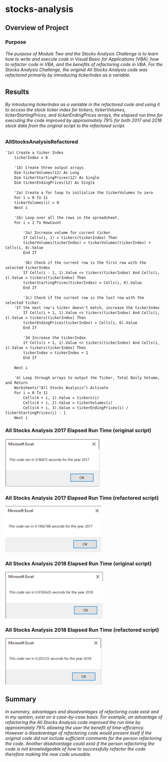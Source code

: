 # stocks-analysis

## Overview of Project

### Purpose

###### The purpose of Module Two and the Stocks Analysis Challenge is to learn how to write and execute code in Visual Basic for Applications (VBA), how to refactor code in VBA, and the benefits of refactoring code in VBA.  For the Stocks Analysis Challenge, the original All Stocks Analysis code was refactored primarily by introducing tickerIndex as a variable. 

## Results

###### By introducing tickerIndex as a variable in the refactored code and using it to access the stock ticker index for tickers, tickerVolumes, tickerStartingPrices, and tickerEndingPrices arrays, the elapsed run time for executing the code improved by approximately 79% for both 2017 and 2018 stock data from the original script to the refactored script.


### AllStocksAnalysisRefactored
```
'1a) Create a ticker Index
    tickerIndex = 0

    '1b) Create three output arrays
    Dim tickerVolumes(12) As Long
    Dim tickerStartingPrices(12) As Single
    Dim tickerEndingPrices(12) As Single
    
    '2a) Create a for loop to initialize the tickerVolumes to zero
    For i = 0 To 11
    tickerVolumes(i) = 0
    Next i
                     
    '2b) Loop over all the rows in the spreadsheet.
    For i = 2 To RowCount
    
        '3a) Increase volume for current ticker
        If Cells(i, 1) = tickers(tickerIndex) Then
        tickerVolumes(tickerIndex) = tickerVolumes(tickerIndex) + Cells(i, 8).Value
        End If
            
        '3b) Check if the current row is the first row with the selected tickerIndex
        If Cells(i - 1, 1).Value <> tickers(tickerIndex) And Cells(i, 1).Value = tickers(tickerIndex) Then
        tickerStartingPrices(tickerIndex) = Cells(i, 6).Value
        End If
        
        '3c) Check if the current row is the last row with the selected ticker. 
	'If the next row's ticker doesn't match, increase the tickerIndex
        If Cells(i + 1, 1).Value <> tickers(tickerIndex) And Cells(i, 1).Value = tickers(tickerIndex) Then
        tickerEndingPrices(tickerIndex) = Cells(i, 6).Value
        End If
    
        '3d Increase the tickerIndex
        If Cells(i + 1, 1).Value <> tickers(tickerIndex) And Cells(i, 1).Value = tickers(tickerIndex) Then
        tickerIndex = tickerIndex + 1
        End If
        
    Next i
           
    '4) Loop through arrays to output the Ticker, Total Daily Volume, and Return
    Worksheets("All Stocks Analysis").Activate
    For i = 0 To 11
        Cells(4 + i, 1).Value = tickers(i)
        Cells(4 + i, 2).Value = tickerVolumes(i)
        Cells(4 + i, 3).Value = tickerEndingPrices(i) / tickerStartingPrices(i) - 1
    Next i
```

### All Stocks Analysis 2017 Elapsed Run Time (original script)
![](Resources/all_stocks_analysis_2017.PNG)

### All Stocks Analysis 2017 Elapsed Run Time (refactored script)
![](Resources/VBA_Challenge_2017.PNG)

### All Stocks Analysis 2018 Elapsed Run Time (original script)
![](Resources/all_stocks_analysis_2018.PNG)

### All Stocks Analysis 2018 Elapsed Run Time (refactored script)
![](Resources/VBA_Challenge_2018.PNG)

## Summary

###### In summary, advantages and disadvantages of refactoring code exist and in my opinion, exist on a case-by-case basis.  For example, an advantage of refactoring the All Stocks Analysis code improved the run time by approximately 79% allowing the user the benefit of time-efficiency. However a disadvantage of refactoring code would present itself if the original code did not include sufficient comments for the person refactoring the code.  Another disadvantage could exist if the person refactoring the code is not knowledgeable of how to successfully refactor the code therefore making the new code unusable.